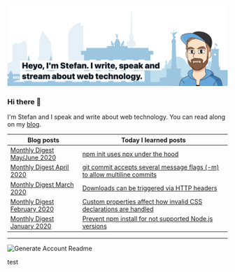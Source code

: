![Heart logo](https://raw.githubusercontent.com/stefanjudis/stefanjudis/main/screenshot.png)

### Hi there 👋

I'm Stefan and I speak and write about web technology. You can read along on my [blog](https://www.stefanjudis.com/).

<!-- TABLE -->
| Blog posts | Today I learned posts |
| --- | --- |
| [Monthly Digest May/June 2020](https://www.stefanjudis.com/blog/monthly-digest-may-june-2020/) | [npm init uses npx under the hood](https://www.stefanjudis.com/today-i-learned/npm-init-uses-npx-under-the-hood/) | 
| [Monthly Digest April 2020](https://www.stefanjudis.com/blog/monthly-digest-april-2020/) | [git commit accepts several message flags (-m) to allow multiline commits](https://www.stefanjudis.com/today-i-learned/git-commit-accepts-several-message-flags-m-to-allow-multiline-commits/) | 
| [Monthly Digest March 2020](https://www.stefanjudis.com/blog/monthly-digest-march-2020/) | [Downloads can be triggered via HTTP headers](https://www.stefanjudis.com/today-i-learned/downloads-can-be-triggered-via-http-headers/) | 
| [Monthly Digest February 2020](https://www.stefanjudis.com/blog/monthly-digest-february-2020/) | [Custom properties affect how invalid CSS declarations are handled](https://www.stefanjudis.com/today-i-learned/custom-properties-affect-how-invalid-css-declarations-are-handled/) | 
| [Monthly Digest January 2020](https://www.stefanjudis.com/blog/monthly-digest-january-2020/) | [Prevent npm install for not supported Node.js versions](https://www.stefanjudis.com/today-i-learned/prevent-npm-install-for-not-supported-node-js-versions/) | 
<!-- TABLE_END -->

---

![Generate Account Readme](https://github.com/stefanjudis/stefanjudis/workflows/Generate%20Account%20Readme/badge.svg)

test